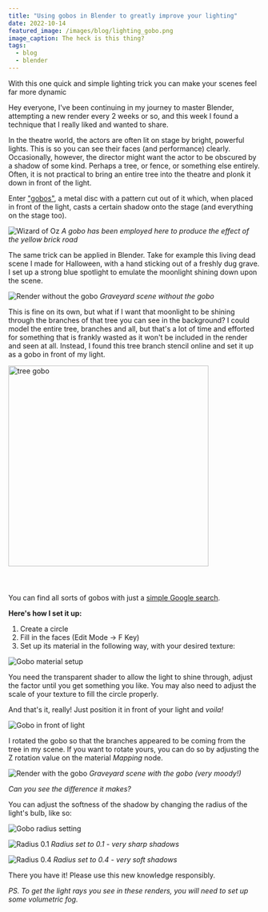 ```yaml
---
title: "Using gobos in Blender to greatly improve your lighting"
date: 2022-10-14
featured_image: /images/blog/lighting_gobo.png
image_caption: The heck is this thing?
tags:
  - blog
  - blender
---
```


With this one quick and simple lighting trick you can make your scenes feel far more dynamic

Hey everyone, I've been continuing in my journey to master Blender, attempting a new render every 2 weeks or so, and this week I found a technique that I really liked and wanted to share.

In the theatre world, the actors are often lit on stage by bright, powerful lights. This is so you can see their faces (and performance) clearly. Occasionally, however, the director might want the actor to be obscured by a shadow of some kind. Perhaps a tree, or fence, or something else entirely. Often, it is not practical to bring an entire tree into the theatre and plonk it down in front of the light. 

Enter ["gobos"](https://en.wikipedia.org/wiki/Gobo_(lighting)), a metal disc with a pattern cut out of it which, when placed in front of the light, casts a certain shadow onto the stage (and everything on the stage too).

![Wizard of Oz](/images/blog/woz-gobo.jpg)
*A gobo has been employed here to produce the effect of the yellow brick road*

The same trick can be applied in Blender. Take for example this living dead scene I made for Halloween, with a hand sticking out of a freshly dug grave. I set up a strong blue spotlight to emulate the moonlight shining down upon the scene.

![Render without the gobo](/images/blog/gobo-example-1.png)
*Graveyard scene without the gobo*

This is fine on its own, but what if I want that moonlight to be shining through the branches of that tree you can see in the background? I could model the entire tree, branches and all, but that's a lot of time and efforted for something that is frankly wasted as it won't be included in the render and seen at all.
Instead, I found this tree branch stencil online and set it up as a gobo in front of my light.

<img src="/images/blog/gobo15.jpg" width="400" alt="tree gobo" style="margin-bottom: 40px" />

You can find all sorts of gobos with just a [simple Google search](https://www.google.com/search?q=gobo+texture).

**Here's how I set it up:**

1. Create a circle
2. Fill in the faces (Edit Mode -> F Key)
3. Set up its material in the following way, with your desired texture:

![Gobo material setup](/images/blog/gobo-material.jpg)

You need the transparent shader to allow the light to shine through, adjust the factor until you get something you like.
You may also need to adjust the scale of your texture to fill the circle properly.

And that's it, really! Just position it in front of your light and _voila!_

![Gobo in front of light](/images/blog/gobo-setup.jpg)

I rotated the gobo so that the branches appeared to be coming from the tree in my scene. If you want to rotate yours, you can do so by adjusting the Z rotation value on the material _Mapping_ node.

![Render with the gobo](/images/blog/gobo-example-2.png)
*Graveyard scene with the gobo (very moody!)*

*Can you see the difference it makes?*

You can adjust the softness of the shadow by changing the radius of the light's bulb, like so:

![Gobo radius setting](/images/blog/gobo-radius.jpg)

![Radius 0.1](/images/blog/gobo-radius-01.png)
*Radius set to 0.1 - very sharp shadows*

![Radius 0.4](/images/blog/gobo-radius-04.png)
*Radius set to 0.4 - very soft shadows*

There you have it! Please use this new knowledge responsibly.

*PS. To get the light rays you see in these renders, you will need to set up some volumetric fog.*
